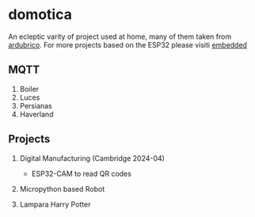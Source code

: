 # domotica

An ecleptic varity of project used at home, many of them taken from [ardubrico](http:). For more projects based on the ESP32 please visiti [embedded](http:)

## MQTT

1. Boiler
1. Luces
1. Persianas
1. Haverland

## Projects

1. Digital Manufacturing (Cambridge 2024-04)
    - ESP32-CAM to read QR codes

1. Micropython based Robot

1. Lampara Harry Potter